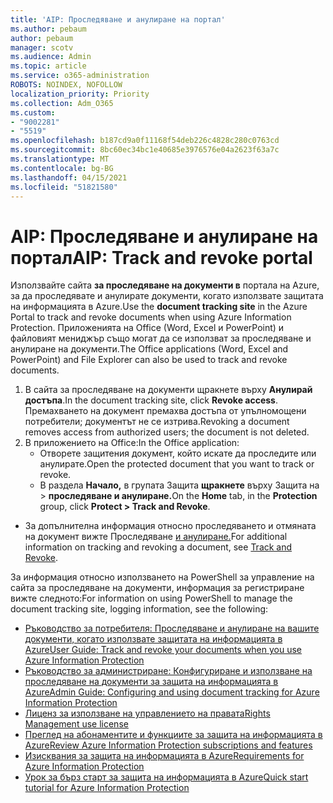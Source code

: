 ```yaml
---
title: 'AIP: Проследяване и анулиране на портал'
ms.author: pebaum
author: pebaum
manager: scotv
ms.audience: Admin
ms.topic: article
ms.service: o365-administration
ROBOTS: NOINDEX, NOFOLLOW
localization_priority: Priority
ms.collection: Adm_O365
ms.custom:
- "9002281"
- "5519"
ms.openlocfilehash: b187cd9a0f11168f54deb226c4828c280c0763cd
ms.sourcegitcommit: 8bc60ec34bc1e40685e3976576e04a2623f63a7c
ms.translationtype: MT
ms.contentlocale: bg-BG
ms.lasthandoff: 04/15/2021
ms.locfileid: "51821580"
---
```

# <a name="aip-track-and-revoke-portal"></a><span data-ttu-id="eee40-102">AIP: Проследяване и анулиране на портал</span><span class="sxs-lookup"><span data-stu-id="eee40-102">AIP: Track and revoke portal</span></span>

<span data-ttu-id="eee40-103">Използвайте сайта **за проследяване на документи в** портала на Azure, за да проследявате и анулирате документи, когато използвате защитата на информацията в Azure.</span><span class="sxs-lookup"><span data-stu-id="eee40-103">Use the **document tracking site** in the Azure Portal to track and revoke documents when using Azure Information Protection.</span></span> <span data-ttu-id="eee40-104">Приложенията на Office (Word, Excel и PowerPoint) и файловият мениджър също могат да се използват за проследяване и анулиране на документи.</span><span class="sxs-lookup"><span data-stu-id="eee40-104">The Office applications (Word, Excel and PowerPoint) and File Explorer can also be used to track and revoke documents.</span></span>

1. <span data-ttu-id="eee40-105">В сайта за проследяване на документи щракнете върху **Анулирай достъпа**.</span><span class="sxs-lookup"><span data-stu-id="eee40-105">In the document tracking site, click **Revoke access**.</span></span> <span data-ttu-id="eee40-106">Премахването на документ премахва достъпа от упълномощени потребители; документът не се изтрива.</span><span class="sxs-lookup"><span data-stu-id="eee40-106">Revoking a document removes access from authorized users; the document is not deleted.</span></span>
2. <span data-ttu-id="eee40-107">В приложението на Office:</span><span class="sxs-lookup"><span data-stu-id="eee40-107">In the Office application:</span></span>
    - <span data-ttu-id="eee40-108">Отворете защитения документ, който искате да проследите или анулирате.</span><span class="sxs-lookup"><span data-stu-id="eee40-108">Open the protected document that you want to track or revoke.</span></span>
    - <span data-ttu-id="eee40-109">В раздела **Начало,** в групата Защита **щракнете** върху Защита на > **проследяване и анулиране.**</span><span class="sxs-lookup"><span data-stu-id="eee40-109">On the **Home** tab, in the **Protection** group, click **Protect > Track and Revoke**.</span></span>

- <span data-ttu-id="eee40-110">За допълнителна информация относно проследяването и отмяната на документ вижте Проследяване [и анулиране.](https://docs.microsoft.com/azure/information-protection/rms-client/client-track-revoke)</span><span class="sxs-lookup"><span data-stu-id="eee40-110">For additional information on tracking and revoking a document, see [Track and Revoke](https://docs.microsoft.com/azure/information-protection/rms-client/client-track-revoke).</span></span>

<span data-ttu-id="eee40-111">За информация относно използването на PowerShell за управление на сайта за проследяване на документи, информация за регистриране вижте следното:</span><span class="sxs-lookup"><span data-stu-id="eee40-111">For information on using PowerShell to manage the document tracking site, logging information, see the following:</span></span>
- [<span data-ttu-id="eee40-112">Ръководство за потребителя: Проследяване и анулиране на вашите документи, когато използвате защитата на информацията в Azure</span><span class="sxs-lookup"><span data-stu-id="eee40-112">User Guide: Track and revoke your documents when you use Azure Information Protection</span></span>](https://docs.microsoft.com/azure/information-protection/rms-client/client-track-revoke)
- [<span data-ttu-id="eee40-113">Ръководство за администриране: Конфигуриране и използване на проследяване на документи за защита на информацията в Azure</span><span class="sxs-lookup"><span data-stu-id="eee40-113">Admin Guide: Configuring and using document tracking for Azure Information Protection</span></span>](https://docs.microsoft.com/azure/information-protection/rms-client/client-admin-guide-document-tracking)
- [<span data-ttu-id="eee40-114">Лиценз за използване на управлението на правата</span><span class="sxs-lookup"><span data-stu-id="eee40-114">Rights Management use license</span></span>](https://docs.microsoft.com/azure/information-protection/configure-usage-rights#rights-management-use-license)
- [<span data-ttu-id="eee40-115">Преглед на абонаментите и функциите за защита на информацията в Azure</span><span class="sxs-lookup"><span data-stu-id="eee40-115">Review Azure Information Protection subscriptions and features</span></span>](https://azure.microsoft.com/pricing/details/information-protection)
- [<span data-ttu-id="eee40-116">Изисквания за защита на информацията в Azure</span><span class="sxs-lookup"><span data-stu-id="eee40-116">Requirements for Azure Information Protection</span></span>](https://docs.microsoft.com/azure/information-protection/get-started/requirements)
- [<span data-ttu-id="eee40-117">Урок за бърз старт за защита на информацията в Azure</span><span class="sxs-lookup"><span data-stu-id="eee40-117">Quick start tutorial for Azure Information Protection</span></span>](https://docs.microsoft.com/azure/information-protection/get-started/infoprotect-quick-start-tutorial)
